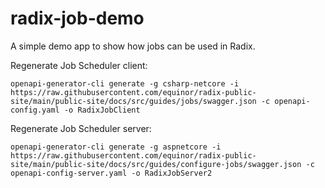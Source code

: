 # radix-job-demo

A simple demo app to show how jobs can be used in Radix.

Regenerate Job Scheduler client:
```
openapi-generator-cli generate -g csharp-netcore -i https://raw.githubusercontent.com/equinor/radix-public-site/main/public-site/docs/src/guides/jobs/swagger.json -c openapi-config.yaml -o RadixJobClient
```

Regenerate Job Scheduler server:

```
openapi-generator-cli generate -g aspnetcore -i https://raw.githubusercontent.com/equinor/radix-public-site/main/public-site/docs/src/guides/configure-jobs/swagger.json -c openapi-config-server.yaml -o RadixJobServer2
```